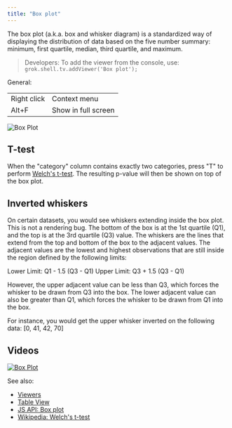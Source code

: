 ```yaml
---
title: "Box plot"
---
```


The box plot (a.k.a. box and whisker diagram) is a standardized way of displaying the distribution of data based on the
five number summary: minimum, first quartile, median, third quartile, and maximum.

> Developers: To add the viewer from the console, use:
`grok.shell.tv.addViewer('Box plot');`

General:

|             |                     |
|-------------|---------------------|
| Right click | Context menu        |
| Alt+F       | Show in full screen |

![Box Plot](../../uploads/viewers/box-plot.png "Box Plot")

## T-test

When the "category" column contains exactly two categories, press "T" to perform
[Welch's t-test](https://en.wikipedia.org/wiki/Welch%27s_t-test). The resulting p-value will then be shown on top of the
box plot.

## Inverted whiskers

On certain datasets, you would see whiskers extending inside the box plot. This is not a rendering bug. The bottom of
the box is at the 1st quartile (Q1), and the top is at the 3rd quartile (Q3)
value. The whiskers are the lines that extend from the top and bottom of the box to the adjacent values. The adjacent
values are the lowest and highest observations that are still inside the region defined by the following limits:

Lower Limit: Q1 - 1.5 (Q3 - Q1)
Upper Limit: Q3 + 1.5 (Q3 - Q1)

However, the upper adjacent value can be less than Q3, which forces the whisker to be drawn from Q3 into the box. The
lower adjacent value can also be greater than Q1, which forces the whisker to be drawn from Q1 into the box.

For instance, you would get the upper whisker inverted on the following data: [0, 41, 42, 70]

## Videos

[![Box Plot](../../uploads/youtube/visualizations2.png "Open on Youtube")](https://www.youtube.com/watch?v=7MBXWzdC0-I&t=2332s)

See also:

* [Viewers](../viewers/viewers.md)
* [Table View](../../datagroknavigation/views/table-view.md)
* [JS API: Box plot](https://public.datagrok.ai/js/samples/ui/viewers/types/box-plot)
* [Wikipedia: Welch's t-test](https://en.wikipedia.org/wiki/Welch%27s_t-test)
